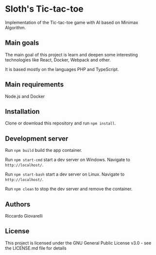 # Sloth's Tic-tac-toe
Implementation of the Tic-tac-toe game with AI based on Minimax Algorithm.

## Main goals

The main goal of this project is learn and deepen some interesting technologies like React, Docker, Webpack and other.

It is based mostly on the languages PHP and TypeScript.

## Main requirements

Node.js and Docker

## Installation

Clone or download this repository and run `npm install`.

## Development server

Run `npm build` build the app container.

Run `npm start-cmd` start a dev server on Windows. Navigate to `http://localhost/`.

Run `npm start-bash` start a dev server on Linux. Navigate to `http://localhost/`.

Run `npm clean` to stop the dev server and remove the container.


## Authors

Riccardo Giovarelli

## License

This project is licensed under the GNU General Public License v3.0 - see the LICENSE.md file for details
